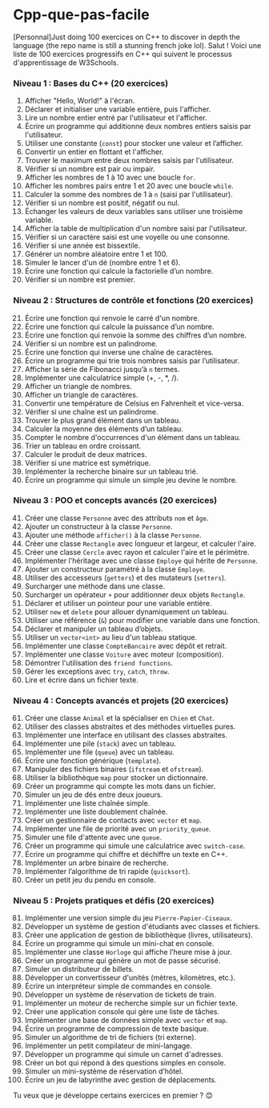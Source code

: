 # Cpp-que-pas-facile
[Personnal]Just doing 100 exercices on C++ to discover in depth the language (the repo name is still a stunning french joke lol).
Salut ! Voici une liste de 100 exercices progressifs en C++ qui suivent le processus d'apprentissage de W3Schools.

### **Niveau 1 : Bases du C++ (20 exercices)**
1. Afficher "Hello, World!" à l'écran.  
2. Déclarer et initialiser une variable entière, puis l'afficher.  
3. Lire un nombre entier entré par l'utilisateur et l'afficher.  
4. Écrire un programme qui additionne deux nombres entiers saisis par l'utilisateur.  
5. Utiliser une constante (`const`) pour stocker une valeur et l’afficher.  
6. Convertir un entier en flottant et l'afficher.  
7. Trouver le maximum entre deux nombres saisis par l'utilisateur.  
8. Vérifier si un nombre est pair ou impair.  
9. Afficher les nombres de 1 à 10 avec une boucle `for`.  
10. Afficher les nombres pairs entre 1 et 20 avec une boucle `while`.  
11. Calculer la somme des nombres de 1 à `n` (saisi par l'utilisateur).  
12. Vérifier si un nombre est positif, négatif ou nul.  
13. Échanger les valeurs de deux variables sans utiliser une troisième variable.  
14. Afficher la table de multiplication d'un nombre saisi par l'utilisateur.  
15. Vérifier si un caractère saisi est une voyelle ou une consonne.  
16. Vérifier si une année est bissextile.  
17. Générer un nombre aléatoire entre 1 et 100.  
18. Simuler le lancer d'un dé (nombre entre 1 et 6).  
19. Écrire une fonction qui calcule la factorielle d’un nombre.  
20. Vérifier si un nombre est premier.  

### **Niveau 2 : Structures de contrôle et fonctions (20 exercices)**
21. Écrire une fonction qui renvoie le carré d'un nombre.  
22. Écrire une fonction qui calcule la puissance d’un nombre.  
23. Écrire une fonction qui renvoie la somme des chiffres d’un nombre.  
24. Vérifier si un nombre est un palindrome.  
25. Écrire une fonction qui inverse une chaîne de caractères.  
26. Écrire un programme qui trie trois nombres saisis par l’utilisateur.  
27. Afficher la série de Fibonacci jusqu’à `n` termes.  
28. Implémenter une calculatrice simple (+, -, *, /).  
29. Afficher un triangle de nombres.  
30. Afficher un triangle de caractères.  
31. Convertir une température de Celsius en Fahrenheit et vice-versa.  
32. Vérifier si une chaîne est un palindrome.  
33. Trouver le plus grand élément dans un tableau.  
34. Calculer la moyenne des éléments d’un tableau.  
35. Compter le nombre d'occurrences d'un élément dans un tableau.  
36. Trier un tableau en ordre croissant.  
37. Calculer le produit de deux matrices.  
38. Vérifier si une matrice est symétrique.  
39. Implémenter la recherche binaire sur un tableau trié.  
40. Écrire un programme qui simule un simple jeu devine le nombre.  

### **Niveau 3 : POO et concepts avancés (20 exercices)**
41. Créer une classe `Personne` avec des attributs `nom` et `âge`.  
42. Ajouter un constructeur à la classe `Personne`.  
43. Ajouter une méthode `afficher()` à la classe `Personne`.  
44. Créer une classe `Rectangle` avec longueur et largeur, et calculer l'aire.  
45. Créer une classe `Cercle` avec rayon et calculer l'aire et le périmètre.  
46. Implémenter l'héritage avec une classe `Employe` qui hérite de `Personne`.  
47. Ajouter un constructeur paramétré à la classe `Employe`.  
48. Utiliser des accesseurs (`getters`) et des mutateurs (`setters`).  
49. Surcharger une méthode dans une classe.  
50. Surcharger un opérateur `+` pour additionner deux objets `Rectangle`.  
51. Déclarer et utiliser un pointeur pour une variable entière.  
52. Utiliser `new` et `delete` pour allouer dynamiquement un tableau.  
53. Utiliser une référence (`&`) pour modifier une variable dans une fonction.  
54. Déclarer et manipuler un tableau d’objets.  
55. Utiliser un `vector<int>` au lieu d'un tableau statique.  
56. Implémenter une classe `CompteBancaire` avec dépôt et retrait.  
57. Implémenter une classe `Voiture` avec moteur (composition).  
58. Démontrer l'utilisation des `friend functions`.  
59. Gérer les exceptions avec `try`, `catch`, `throw`.  
60. Lire et écrire dans un fichier texte.  

### **Niveau 4 : Concepts avancés et projets (20 exercices)**
61. Créer une classe `Animal` et la spécialiser en `Chien` et `Chat`.  
62. Utiliser des classes abstraites et des méthodes virtuelles pures.  
63. Implémenter une interface en utilisant des classes abstraites.  
64. Implémenter une pile (`stack`) avec un tableau.  
65. Implémenter une file (`queue`) avec un tableau.  
66. Écrire une fonction générique (`template`).  
67. Manipuler des fichiers binaires (`ifstream` et `ofstream`).  
68. Utiliser la bibliothèque `map` pour stocker un dictionnaire.  
69. Créer un programme qui compte les mots dans un fichier.  
70. Simuler un jeu de dés entre deux joueurs.  
71. Implémenter une liste chaînée simple.  
72. Implémenter une liste doublement chaînée.  
73. Créer un gestionnaire de contacts avec `vector` et `map`.  
74. Implémenter une file de priorité avec un `priority_queue`.  
75. Simuler une file d'attente avec une `queue`.  
76. Créer un programme qui simule une calculatrice avec `switch-case`.  
77. Écrire un programme qui chiffre et déchiffre un texte en C++.  
78. Implémenter un arbre binaire de recherche.  
79. Implémenter l’algorithme de tri rapide (`quicksort`).  
80. Créer un petit jeu du pendu en console.  

### **Niveau 5 : Projets pratiques et défis (20 exercices)**
81. Implémenter une version simple du jeu `Pierre-Papier-Ciseaux`.  
82. Développer un système de gestion d'étudiants avec classes et fichiers.  
83. Créer une application de gestion de bibliothèque (livres, utilisateurs).  
84. Écrire un programme qui simule un mini-chat en console.  
85. Implémenter une classe `Horloge` qui affiche l’heure mise à jour.  
86. Créer un programme qui génère un mot de passe sécurisé.  
87. Simuler un distributeur de billets.  
88. Développer un convertisseur d'unités (mètres, kilomètres, etc.).  
89. Écrire un interpréteur simple de commandes en console.  
90. Développer un système de réservation de tickets de train.  
91. Implémenter un moteur de recherche simple sur un fichier texte.  
92. Créer une application console qui gère une liste de tâches.  
93. Implémenter une base de données simple avec `vector` et `map`.  
94. Écrire un programme de compression de texte basique.  
95. Simuler un algorithme de tri de fichiers (tri externe).  
96. Implémenter un petit compilateur de mini-langage.  
97. Développer un programme qui simule un carnet d'adresses.  
98. Créer un bot qui répond à des questions simples en console.  
99. Simuler un mini-système de réservation d’hôtel.  
100. Écrire un jeu de labyrinthe avec gestion de déplacements.  

Tu veux que je développe certains exercices en premier ? 😊
